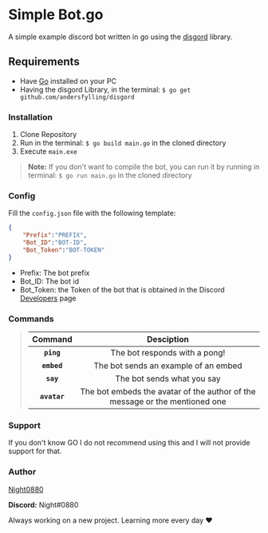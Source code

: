 # Simple Bot.go

A simple example discord bot written in go using the [disgord](https://github.com/andersfylling/disgord) library.

## Requirements

- Have [Go](https://golang.org/) installed on your PC
- Having the disgord Library, in the terminal: `$ go get github.com/andersfylling/disgord`


### Installation

1. Clone Repository
2. Run in the terminal: `$ go build main.go` in the cloned directory
3. Execute `main.exe`

> **Note:** If you don't want to compile the bot, you can run it by running in terminal: `$ go run main.go` in the cloned directory

### Config

Fill the `config.json` file with the following template:

```json
{
    "Prefix":"PREFIX",
    "Bot_ID":"BOT-ID",
    "Bot_Token":"BOT-TOKEN"
}
```
- Prefix: The bot prefix
- Bot_ID: The bot id
- Bot_Token: the Token of the bot that is obtained in the Discord [Developers](https://discordapp.com/developers/applications) page

### Commands

> | Command | Desciption | 
> | :---------------: | :----------------: | 
> | **```ping```** | The bot responds with a pong! | 
> | **```embed```** | The bot sends an example of an embed | 
> | **```say```** | The bot sends what you say | 
> | **```avatar```** | The bot embeds the avatar of the author of the message or the mentioned one | 

### Support

If you don't know GO I do not recommend using this and I will not provide support for that.

### Author

[Night0880](https://github.com/Night0880)

**Discord:** Night#0880

Always working on a new project. Learning more every day ♥